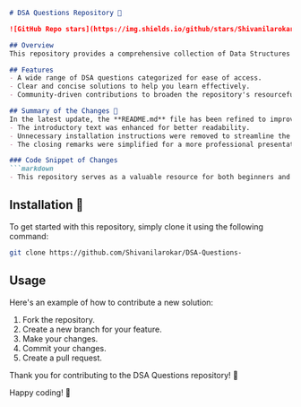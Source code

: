 ```markdown
# DSA Questions Repository 🚀

![GitHub Repo stars](https://img.shields.io/github/stars/Shivanilarokar/DSA-Questions-?style=social) ![GitHub forks](https://img.shields.io/github/forks/Shivanilarokar/DSA-Questions-?style=social)

## Overview
This repository provides a comprehensive collection of Data Structures and Algorithms (DSA) questions aimed at helping both beginners and experienced developers enhance their understanding through practical examples and solutions. 

## Features
- A wide range of DSA questions categorized for ease of access.
- Clear and concise solutions to help you learn effectively.
- Community-driven contributions to broaden the repository's resourcefulness.

## Summary of the Changes 📝
In the latest update, the **README.md** file has been refined to improve clarity and conciseness. The following changes were made:
- The introductory text was enhanced for better readability.
- Unnecessary installation instructions were removed to streamline the content.
- The closing remarks were simplified for a more professional presentation.

### Code Snippet of Changes
```markdown
- This repository serves as a valuable resource for both beginners and experienced developers looking to improve their understanding of data structures and algorithms through practical questions and solutions.
```

## Installation 🚀
To get started with this repository, simply clone it using the following command:
```bash
git clone https://github.com/Shivanilarokar/DSA-Questions-
```

## Usage
Here's an example of how to contribute a new solution:
1. Fork the repository.
2. Create a new branch for your feature.
3. Make your changes.
4. Commit your changes.
5. Create a pull request.

Thank you for contributing to the DSA Questions repository! 🎉

Happy coding! 🎈
```